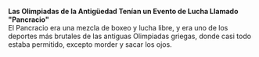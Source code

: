 **Las Olimpiadas de la Antigüedad Tenían un Evento de Lucha Llamado "Pancracio"**  
El Pancracio era una mezcla de boxeo y lucha libre, y era uno de los deportes más brutales de las antiguas Olimpiadas griegas, donde casi todo estaba permitido, excepto morder y sacar los ojos.